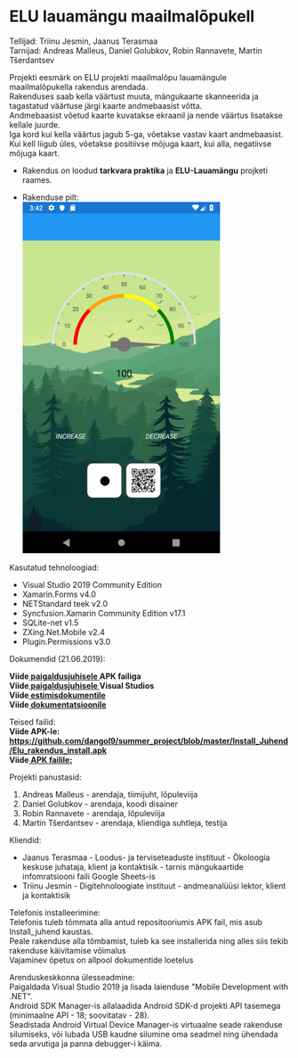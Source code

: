 # ELU lauamängu maailmalõpukell
Tellijad: Triinu Jesmin, Jaanus Terasmaa<br>
Tarnijad: Andreas Malleus, Daniel Golubkov, Robin Rannavete, Martin Tšerdantsev<br>

Projekti eesmärk on  ELU projekti maailmalõpu lauamängule maailmalõpukella rakendus arendada. <br>
Rakenduses saab kella väärtust muuta, mängukaarte skanneerida ja tagastatud väärtuse järgi kaarte andmebaasist võtta. <br>
Andmebaasist võetud kaarte kuvatakse ekraanil ja nende väärtus lisatakse kellale juurde. <br>
Iga kord kui kella väärtus jagub 5-ga, võetakse vastav kaart andmebaasist. Kui kell liigub üles, võetakse positiivse mõjuga kaart, kui alla, negatiivse mõjuga kaart.<br>

* Rakendus on loodud <b>tarkvara praktika</b> ja <b>ELU-Lauamängu</b> projketi raames.

* Rakenduse pilt:<br>
![Screenshot](SavedImage.jpg)

Kasutatud tehnoloogiad:<br>
* Visual Studio 2019 Community Edition<br>
* Xamarin.Forms v4.0<br>
* NETStandard teek v2.0<br>
* Syncfusion.Xamarin Community Edition v17.1<br>
* SQLite-net v1.5<br>
* ZXing.Net.Mobile v2.4<br>
* Plugin.Permissions v3.0<br>

Dokumendid (21.06.2019):<br>

<b>Viide<a href="https://github.com/dangol9/summer_project/blob/master/Install_Juhend/Installeerimise%20juhis%20APK%20failiga.pdf"> paigaldusjuhisele </a>APK failiga</b><br>
<b>Viide<a href="https://github.com/dangol9/summer_project/blob/master/Install_Juhend/Installeerimise%20juhis%20visual%20studios.pdf"> paigaldusjuhisele </a>Visual Studios</b><br>
<b>Viide<a href="https://github.com/dangol9/summer_project/blob/master/App_Testing/Testing.pdf"> estimisdokumentile</a></b><br>
<b>Viide<a href="https://github.com/dangol9/summer_project/blob/master/Doc/documentation.pdf"> dokumentatsioonile</a></b><br>

Teised failid:<br>
<b> Viide APK-le: https://github.com/dangol9/summer_project/blob/master/Install_Juhend/Elu_rakendus_install.apk </b><br>
<b>Viide<a href="https://github.com/dangol9/summer_project/blob/master/Install_Juhend/Elu_rakendus_install.apk"> APK failile:</a></b><br>

Projekti panustasid:<br>
1. Andreas Malleus - arendaja, tiimijuht, lõpuleviija <br>
2. Daniel Golubkov - arendaja, koodi disainer<br>
3. Robin Rannavete - arendaja, lõpuleviija<br>
4. Martin Tšerdantsev - arendaja, kliendiga suhtleja, testija<br>

Kliendid:<br>
* Jaanus Terasmaa - Loodus- ja terviseteaduste instituut - Ökoloogia keskuse juhataja, klient ja kontaktisik - tarnis mängukaartide infomratsiooni faili Google Sheets-is <br>
* Triinu Jesmin - Digitehnoloogiate instituut - andmeanalüüsi lektor, klient ja kontaktisik<br>

Telefonis installeerimine: <br>
Telefonis tuleb tõmmata alla antud repositooriumis APK fail, mis asub Install_juhend kaustas.<br>
Peale rakenduse alla tõmbamist, tuleb ka see installerida ning alles siis tekib rakenduse käivitamise võimalus <br>
Vajaminev õpetus on allpool dokumentide loetelus <br>


Arenduskeskkonna ülesseadmine: <br>
Paigaldada Visual Studio 2019 ja lisada laienduse "Mobile Development with .NET".<br>
Android SDK Manager-is allalaadida Android SDK-d projekti API tasemega (minimaalne API - 18; soovitatav - 28).<br> 
Seadistada Android Virtual Device Manager-is virtuaalne seade rakenduse silumiseks, või lubada USB kaudne silumine oma seadmel ning ühendada seda arvutiga ja panna debugger-i käima.<br>
